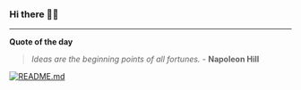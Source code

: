 ### Hi there 👋🏻


---

**Quote of the day**

> *Ideas are the beginning points of all fortunes.* - **Napoleon Hill** 

[![README.md](https://github.com/marcolovazzano/marcolovazzano/actions/workflows/readme.yml/badge.svg?branch=main)](https://github.com/marcolovazzano/marcolovazzano/actions/workflows/readme.yml)
